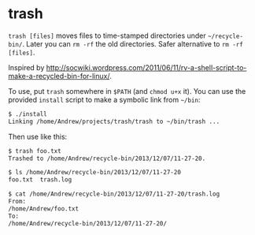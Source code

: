 trash
=====

`trash [files]` moves files to time-stamped directories under `~/recycle-bin/`. Later you can `rm -rf` the old directories. Safer alternative to `rm -rf [files]`.

Inspired by http://socwiki.wordpress.com/2011/06/11/rv-a-shell-script-to-make-a-recycled-bin-for-linux/.

To use, put `trash` somewhere in `$PATH` (and `chmod u+x` it). You can use the provided `install` script to make a symbolic link from `~/bin`:

```bash
$ ./install
Linking /home/Andrew/projects/trash/trash to ~/bin/trash ...
```

Then use like this:

```bash
$ trash foo.txt
Trashed to /home/Andrew/recycle-bin/2013/12/07/11-27-20.

$ ls /home/Andrew/recycle-bin/2013/12/07/11-27-20
foo.txt  trash.log

$ cat /home/Andrew/recycle-bin/2013/12/07/11-27-20/trash.log
From:
/home/Andrew/foo.txt
To:
/home/Andrew/recycle-bin/2013/12/07/11-27-20/
```
